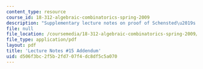 ```yaml
---
content_type: resource
course_id: 18-312-algebraic-combinatorics-spring-2009
description: "Supplementary lecture notes on proof of Schensted\u2019s theorem."
file: null
file_location: /coursemedia/18-312-algebraic-combinatorics-spring-2009/d506f3bc2f5b2fd707f4dc8df5c5a070_MIT18_312S09_Lecture15.pdf
file_type: application/pdf
layout: pdf
title: 'Lecture Notes #15 Addendum'
uid: d506f3bc-2f5b-2fd7-07f4-dc8df5c5a070
---
```

